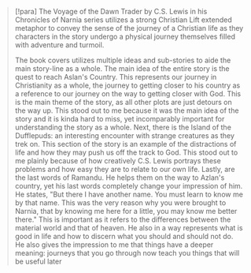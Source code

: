 > [!para]
> The Voyage of the Dawn Trader by C.S. Lewis in his Chronicles of Narnia series utilizes a strong Christian Lift extended metaphor to convey the sense of the journey of a Christian life as they characters in the story undergo a physical journey themselves filled with adventure and turmoil.
> 
> The book covers utilizes multiple ideas and sub-stories to aide the main story-line as a whole. The main idea of the entire story is the quest to reach Aslan's Country. This represents our journey in Christianity as a whole, the journey to getting closer to his country as a reference to our journey on the way to getting closer with God. This is the main theme of the story, as all other plots are just detours on the way up. This stood out to me because it was the main idea of the story and it is kinda hard to miss, yet incomparably important for understanding the story as a whole. Next, there is the Island of the Dufflepuds: an interesting encounter with strange creatures as they trek on. This section of the story is an example of the distractions of life and how they may push us off the track to God. This stood out to me plainly because of how creatively C.S. Lewis portrays these problems and how easy they are to relate to our own life. Lastly, are the last words of Ramandu. He helps them on the way to Azlan's country, yet his last words completely change your impression of him. He states, "But there I have another name. You must learn to know me by that name. This was the very reason why you were brought to Narnia, that by knowing me here for a little, you may know me better there." This is important as it refers to the differences between the material world and that of heaven. He also in a way represents what is good in life and how to discern what you should and should not do. He also gives the impression to me that things have a deeper meaning: journeys that you go through now teach you things that will be useful later 

